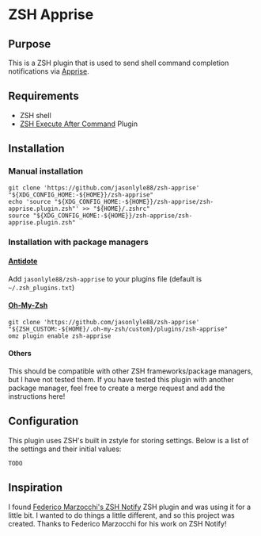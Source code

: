 # ZSH Apprise

## Purpose

This is a ZSH plugin that is used to send shell command completion notifications via [Apprise](https://github.com/caronc/apprise).

## Requirements
- ZSH shell
- [ZSH Execute After Command](https://github.com/jasonlyle88/zsh-apprise) Plugin

## Installation

### Manual installation
```shell
git clone 'https://github.com/jasonlyle88/zsh-apprise' "${XDG_CONFIG_HOME:-${HOME}}/zsh-apprise"
echo 'source "${XDG_CONFIG_HOME:-${HOME}}/zsh-apprise/zsh-apprise.plugin.zsh"' >> "${HOME}/.zshrc"
source "${XDG_CONFIG_HOME:-${HOME}}/zsh-apprise/zsh-apprise.plugin.zsh"
```

### Installation with package managers

#### [Antidote](https://getantidote.github.io/)
Add `jasonlyle88/zsh-apprise` to your plugins file (default is `~/.zsh_plugins.txt`)

#### [Oh-My-Zsh](https://ohmyz.sh/)
```shell
git clone 'https://github.com/jasonlyle88/zsh-apprise' "${ZSH_CUSTOM:-${HOME}/.oh-my-zsh/custom}/plugins/zsh-apprise"
omz plugin enable zsh-apprise
```

#### Others
This should be compatible with other ZSH frameworks/package managers, but I have not tested them. If you have tested this plugin with another package manager, feel free to create a merge request and add the instructions here!

## Configuration
This plugin uses ZSH's built in zstyle for storing settings. Below is a list of the settings and their initial values:

```shell
TODO
```

## Inspiration
I found [Federico Marzocchi's ZSH Notify](https://github.com/marzocchi/zsh-notify) ZSH plugin and was using it for a little bit. I wanted to do things a little different, and so this project was created. Thanks to Federico Marzocchi for his work on ZSH Notify!
